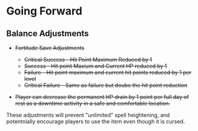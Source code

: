 # Going Forward
## Balance Adjustments

- ~~Fortitude Save Adjustments~~

   - ~~Critical Success - Hit Point Maximum Reduced by 1~~
   - ~~Success - Hit point Maxium and Current HP reduced by 1~~
   - ~~Failure - Hit point maximum and current hit points reduced by 1 per level~~
   - ~~Critical Failure - Same as failure but doube the hit point reduction~~

- ~~Player can decrease the permanent HP drain by 1 point per full day of rest as a downtime activity in a safe and comfortable location.~~

<!-- The Fortitude Save Adjustments need to be updated in the bloodstone.js file -->

These adjustments will prevent "unlimited" spell heightening, and potentnially encourage players to use the item even though it is cursed.